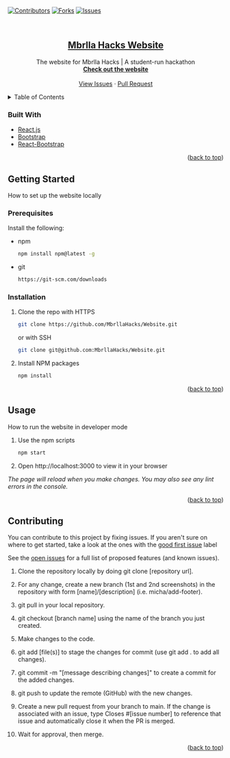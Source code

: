 <div id="top"></div>
<!--
*** https://www.markdownguide.org/basic-syntax/#reference-style-links
-->

[![Contributors][contributors-shield]][contributors-url]
[![Forks][forks-shield]][forks-url]
[![Issues][issues-shield]][issues-url]

<!-- PROJECT LOGO -->
<br />
<div align="center">

<h2 align="center"><a href="https://github.com/MbrllaHacks/Website">Mbrlla Hacks Website</a></h2>

  <p align="center">
    The website for Mbrlla Hacks | A student-run hackathon
    <br />
    <a href="#website"><strong>Check out the website</strong></a>
    <br />
    <br />
    <a href="https://github.com/MbrllaHacks/Website/issues">View Issues</a>
     ·
    <a href="https://github.com/MbrllaHacks/Website/pulls">Pull Request</a>
   
  </p>
</div>

<!-- TABLE OF CONTENTS -->
<details>
  <summary>Table of Contents</summary>
  <ol>
    <li>
      <a href="#about-the-project">About The Project</a>
      <ul>
        <li><a href="#built-with">Built With</a></li>
      </ul>
    </li>
    <li>
      <a href="#getting-started">Getting Started</a>
      <ul>
        <li><a href="#prerequisites">Prerequisites</a></li>
        <li><a href="#installation">Installation</a></li>
      </ul>
    </li>
    <li><a href="#usage">Usage</a></li>
    <li><a href="#contributing">Contributing</a></li>
  </ol>
</details>

<!-- ABOUT THE PROJECT -->

### Built With

- [React.js](https://reactjs.org/)
- [Bootstrap](https://getbootstrap.com)
- [React-Bootstrap](https://react-bootstrap.github.io/)

<p align="right">(<a href="#top">back to top</a>)</p>

<!-- GETTING STARTED -->

## Getting Started

How to set up the website locally

### Prerequisites

Install the following:

- npm
  ```sh
  npm install npm@latest -g
  ```
- git
  ```sh
  https://git-scm.com/downloads
  ```

### Installation

1. Clone the repo with HTTPS
   ```sh
   git clone https://github.com/MbrllaHacks/Website.git
   ```
   or with SSH
   ```sh
   git clone git@github.com:MbrllaHacks/Website.git
   ```
2. Install NPM packages
   ```sh
   npm install
   ```

<p align="right">(<a href="#top">back to top</a>)</p>

<!-- USAGE EXAMPLES -->

## Usage

How to run the website in developer mode

1. Use the npm scripts
   ```sh
   npm start
   ```
2. Open http://localhost:3000 to view it in your browser

_The page will reload when you make changes.
You may also see any lint errors in the console._

<p align="right">(<a href="#top">back to top</a>)</p>

<!-- CONTRIBUTING -->

## Contributing

You can contribute to this project by fixing issues. If you aren't sure on where to get started, take a look at the ones with the [good first issue](https://github.com/MbrllaHacks/Website/labels/good%20first%20issue) label

See the [open issues](https://github.com/MbrllaHacks/Website/issues) for a full list of proposed features (and known issues).

1. Clone the repository locally by doing git clone [repository url].

2. For any change, create a new branch (1st and 2nd screenshots) in the repository with form [name]/[description] (i.e. micha/add-footer).

3. git pull in your local repository.

4. git checkout [branch name] using the name of the branch you just created.

5. Make changes to the code.

6. git add [file(s)] to stage the changes for commit (use git add . to add all changes).

7. git commit -m "[message describing changes]" to create a commit for the added changes.

8. git push to update the remote (GitHub) with the new changes.

9. Create a new pull request from your branch to main. If the change is associated with an issue, type Closes #[issue number] to reference that issue and automatically close it when the PR is merged.

10. Wait for approval, then merge.

<p align="right">(<a href="#top">back to top</a>)</p>

<!-- MARKDOWN LINKS & IMAGES -->
<!-- https://www.markdownguide.org/basic-syntax/#reference-style-links -->

[contributors-shield]: https://img.shields.io/github/contributors/MbrllaHacks/Website.svg?style=for-the-badge
[contributors-url]: https://github.com/MbrllaHacks/Website/graphs/contributors
[forks-shield]: https://img.shields.io/github/forks/MbrllaHacks/Website.svg?style=for-the-badge
[forks-url]: https://github.com/MbrllaHacks/Website/network/members
[issues-shield]: https://img.shields.io/github/issues/MbrllaHacks/Website.svg?style=for-the-badge
[issues-url]: https://github.com/MbrllaHacks/Website/issues
